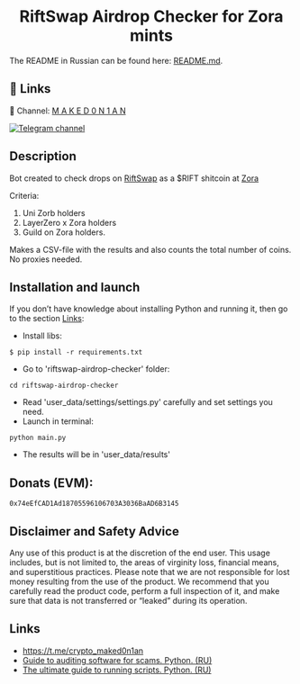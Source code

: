 <h1 align="center">RiftSwap Airdrop Checker for Zora mints</h1>

The README in Russian can be found here: [README.md](https://github.com/maked0n1an/riftswap-airdrop-checker/blob/master/README.md).

## 🔗 Links
🔔 Channel: [M A K E D 0 N 1 A N](https://t.me/crypto_maked0n1an)

[![Telegram channel](https://img.shields.io/endpoint?url=https://runkit.io/damiankrawczyk/telegram-badge/branches/master?url=https://t.me/crypto_maked0n1an)](https://t.me/crypto_maked0n1an)

<h2>Description</h2>

Bot created to check drops on [RiftSwap](https://riftswap.com/#/airdrop?ref=0x5bf2d391ef1e5f4de528288eb46265b55cf83cb6)
as a $RIFT shitcoin at [Zora](https://zora.co/invite/0x5bF2D391eF1e5f4DE528288eB46265B55cF83cB6)

Criteria:
1) Uni Zorb holders
2) LayerZero x Zora holders
3) Guild on Zora holders.

Makes a CSV-file with the results and also counts the total number of coins. No proxies needed.

## Installation and launch
If you don’t have knowledge about installing Python and running it, then go to the section [Links](#links):

* Install libs:
<pre><code>$ pip install -r requirements.txt</code></pre>
* Go to 'riftswap-airdrop-checker' folder:
<pre><code>cd riftswap-airdrop-checker</code></pre>
* Read 'user_data/settings/settings.py' carefully and set settings you need.
* Launch in terminal:
<pre><code>python main.py</code></pre>
* The results will be in 'user_data/results'


## Donats (EVM):
<pre><code>0x74eEfCAD1Ad18705596106703A3036BaAD6B3145</code></pre>

## Disclaimer and Safety Advice

Any use of this product is at the discretion of the end user. This usage includes, but is not limited to, the areas of virginity loss, financial means, and superstitious practices.
Please note that we are not responsible for lost money resulting from the use of the product. We recommend that you carefully read the product code, perform a full inspection of it, and make sure that data is not transferred or “leaked” during its operation.

## Links
<a name="Links"></a>
- https://t.me/crypto_maked0n1an
- [Guide to auditing software for scams. Python. (RU)](https://teletype.in/@brokeboi/dsxymHafdZb)
- [The ultimate guide to running scripts. Python. (RU)](https://teletype.in/@hodlmod.eth/how-to-run-scripts)
